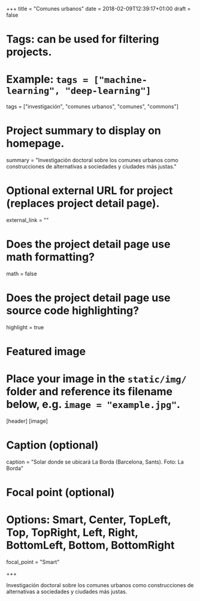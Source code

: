 +++
title = "Comunes urbanos"
date = 2018-02-09T12:39:17+01:00
draft = false

# Tags: can be used for filtering projects.
# Example: `tags = ["machine-learning", "deep-learning"]`
tags = ["investigación", "comunes urbanos", "comunes", "commons"]

# Project summary to display on homepage.
summary = "Investigación doctoral sobre los comunes urbanos como construcciones de alternativas a sociedades y ciudades más justas."


# Optional external URL for project (replaces project detail page).
external_link = ""

# Does the project detail page use math formatting?
math = false

# Does the project detail page use source code highlighting?
highlight = true

# Featured image
# Place your image in the `static/img/` folder and reference its filename below, e.g. `image = "example.jpg"`.
[header]
[image]
# Caption (optional)
caption = "Solar donde se ubicará La Borda (Barcelona, Sants). Foto: La Borda"

# Focal point (optional)
# Options: Smart, Center, TopLeft, Top, TopRight, Left, Right, BottomLeft, Bottom, BottomRight
focal_point = "Smart"

+++

Investigación doctoral sobre los comunes urbanos como construcciones de alternativas a sociedades y ciudades más justas.
